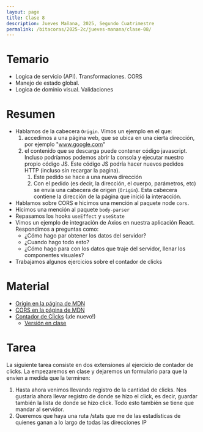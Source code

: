 ```yaml
---
layout: page
title: Clase 8
description: Jueves Mañana, 2025, Segundo Cuatrimestre
permalink: /bitacoras/2025-2c/jueves-manana/clase-08/
---
```


# Temario

* Logica de servicio (API). Transformaciones. CORS
* Manejo de estado global.
* Logica de dominio visual. Validaciones

# Resumen

* Hablamos de la cabecera `Origin`. Vimos un ejemplo en el que:
  1. accedimos a una página web, que se ubica en una cierta dirección, por ejemplo "www.google.com"
  2. el contenido que se descarga puede contener código javascript. Incluso podríamos podemos abrir la consola y ejecutar nuestro propio código JS. Este código JS podría hacer nuevos pedidos HTTP (incluso sin recargar la pagina).
      1. Este pedido se hace a una nueva dirección
      2. Con el pedido (es decir, la dirección, el cuerpo, parámetros, etc) se envía una cabecera de origen (`Origin`). Esta cabecera contiene la dirección de la página que inició la interacción.
* Hablamos sobre CORS e hicimos una mención al paquete node `cors`.
* Hicimos una mención al paquete `body-parser`
* Repasamos los hooks `useEffect` y `useState`
* Vimos un ejemplo de integración de Axios en nuestra aplicación React. Respondimos a preguntas como:
  * ¿Cómo hago par obtener los datos del servidor?
  * ¿Cuando hago todo esto?
  * ¿Cómo hago para con los datos que traje del servidor, llenar los componentes visuales?
* Trabajamos algunos ejercicios sobre el contador de clicks

# Material

* [Origin en la página de MDN](https://developer.mozilla.org/es/docs/Web/HTTP/Reference/Headers/Origin)
* [CORS en la página de MDN](https://developer.mozilla.org/es/docs/Web/HTTP/Guides/CORS)
* [Contador de Clicks](https://github.com/ddso-utn/contador-clicks) (¡de nuevo!)
    * [Versión en clase](https://github.com/ddso-utn/contador-clicks/tree/en-clase-2)

# Tarea

La siguiente tarea consiste en dos extensiones al ejercicio de contador de clicks. La empezaremos en clase y dejaremos un formulario para que la envíen a medida que la terminen:

1. Hasta ahora venimos llevando registro de la cantidad de clicks. Nos gustaría ahora llevar registro de donde se hizo el click, es decir, guardar también la lista de donde se hizo click. Todo esto también se tiene que mandar al servidor.
2. Queremos que haya una ruta /stats que me de las estadísticas de quienes ganan a lo largo de todas las direcciones IP
